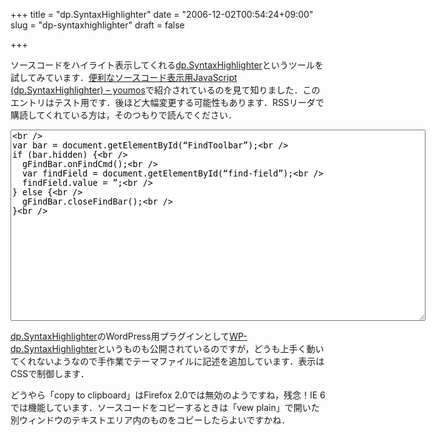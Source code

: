 +++
title = "dp.SyntaxHighlighter"
date = "2006-12-02T00:54:24+09:00"
slug = "dp-syntaxhighlighter"
draft = false

+++

<p>ソースコードをハイライト表示してくれる<a href="http://www.dreamprojections.com/syntaxhighlighter/" target="_blank">dp.SyntaxHighlighter</a>というツールを試してみています．<a href="http://youmos.com/news/syntax_highlighter.html" target="_blank">便利なソースコード表示用JavaScript (dp.SyntaxHighlighter) &#8211; youmos</a>で紹介されているのを見て知りました．このエントリはテスト用です．後ほど大幅変更する可能性もあります．RSSリーダで購読してくれている方は，そのつもりで読んでください．</p>
<p><textarea name="code" class="js" cols="80" rows="20"><br />
var bar = document.getElementById(&#8220;FindToolbar&#8221;);<br />
if (bar.hidden) {<br />
  gFindBar.onFindCmd();<br />
  var findField = document.getElementById(&#8220;find-field&#8221;);<br />
  findField.value = &#8221;;<br />
} else {<br />
  gFindBar.closeFindBar();<br />
}<br />
</textarea></p>
<p><a href="http://www.dreamprojections.com/syntaxhighlighter/" target="_blank">dp.SyntaxHighlighter</a>のWordPress用プラグインとして<a href="http://blog.rubypdf.com/2006/09/28/wp-dpsyntaxhighlightersource-code-syntax-highlighting-plugin/" target="_blank">WP-dp.SyntaxHighlighter</a>というものも公開されているのですが，どうも上手く動いてくれないようなので手作業でテーマファイルに記述を追加しています．表示はCSSで制御します．</p>
<p>どうやら「copy to clipboard」はFirefox 2.0では無効のようですね，残念！IE 6では機能しています．ソースコードをコピーするときは「vew plain」で開いた別ウィンドウのテキストエリア内のものをコピーしたらよいですかね．</p>

